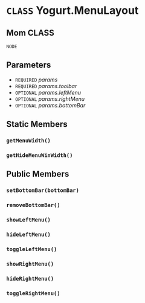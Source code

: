 # `CLASS` Yogurt.MenuLayout

## Mom CLASS
`NODE`

## Parameters
* `REQUIRED` *params*
* `REQUIRED` *params.toolbar*
* `OPTIONAL` *params.leftMenu*
* `OPTIONAL` *params.rightMenu*
* `OPTIONAL` *params.bottomBar*

## Static Members

### `getMenuWidth()`

### `getHideMenuWinWidth()`

## Public Members

### `setBottomBar(bottomBar)`

### `removeBottomBar()`

### `showLeftMenu()`

### `hideLeftMenu()`

### `toggleLeftMenu()`

### `showRightMenu()`

### `hideRightMenu()`

### `toggleRightMenu()`
